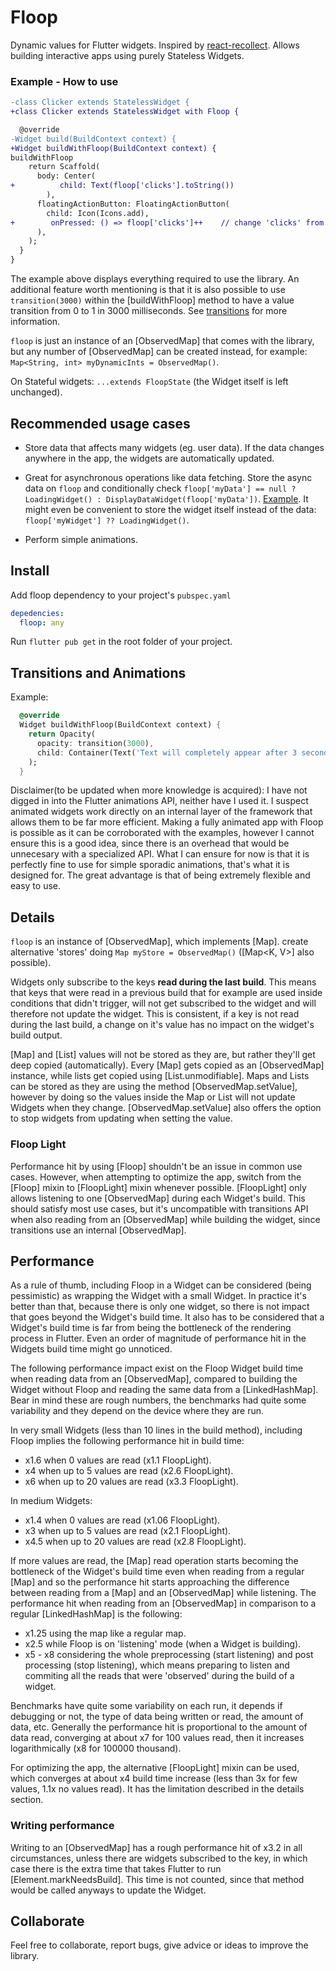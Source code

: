 # Floop

Dynamic values for Flutter widgets. Inspired by [react-recollect](https://github.com/davidgilbertson/react-recollect). Allows building interactive apps using purely Stateless Widgets.

### Example - How to use

```diff
-class Clicker extends StatelessWidget {
+class Clicker extends StatelessWidget with Floop {

  @override
-Widget build(BuildContext context) {
+Widget buildWithFloop(BuildContext context) {
buildWithFloop
    return Scaffold(
      body: Center(
+          child: Text(floop['clicks'].toString())
        ),
      floatingActionButton: FloatingActionButton(
        child: Icon(Icons.add),
+        onPressed: () => floop['clicks']++    // change 'clicks' from anywhere in the app and the widget will get updated
      ),
    );
  }
}
```

The example above displays everything required to use the library. An additional feature worth mentioning is that it is also possible to use `transition(3000)` within the [buildWithFloop] method to have a value transition from 0 to 1 in 3000 milliseconds. See [transitions](#transitions) for more information.

`floop` is just an instance of an [ObservedMap] that comes with the library, but any number of [ObservedMap] can be created instead, for example: `Map<String, int> myDynamicInts = ObservedMap()`.

On Stateful widgets: `...extends FloopState` (the Widget itself is left unchanged).

## Recommended usage cases

- Store data that affects many widgets (eg. user data). If the data changes anywhere in the app, the widgets are automatically updated.

- Great for asynchronous operations like data fetching. Store the async data on `floop` and conditionally check `floop['myData'] == null ? LoadingWidget() : DisplayDataWidget(floop['myData'])`. [Example](../master/examples/image_list.dart). It might even be convenient to store the widget itself instead of the data: `floop['myWidget'] ?? LoadingWidget()`.

- Perform simple animations.

## Install

Add floop dependency to your project's `pubspec.yaml`

```yaml
depedencies:
  floop: any
```

Run `flutter pub get` in the root folder of your project.

## <a name="transitions">Transitions and Animations</a>

Example:

```dart
  @override
  Widget buildWithFloop(BuildContext context) {
    return Opacity(
      opacity: transition(3000),
      child: Container(Text('Text will completely appear after 3 seconds')),
    );
  }
```

Disclaimer(to be updated when more knowledge is acquired): I have not digged in into the Flutter animations API, neither have I used it. I suspect animated widgets work directly on an internal layer of the framework that allows them to be far more efficient. Making a fully animated app with Floop is possible as it can be corroborated with the examples, however I cannot ensure this is a good idea, since there is an overhead that would be unnecesary with a specialized API. What I can ensure for now is that it is perfectly fine to use for simple sporadic animations, that's what it is designed for. The great advantage is that of being extremely flexible and easy to use.

## <a name="details">Details</a>

`floop` is an instance of [ObservedMap], which implements [Map]. create alternative 'stores' doing `Map myStore = ObservedMap()` ([Map<K, V>] also possible).

Widgets only subscribe to the keys **read during the last build**. This means that keys that were read in a previous build that for example are used inside conditions that didn't trigger, will not get subscribed to the widget and will therefore not update the widget. This is consistent, if a key is not read during the last build, a change on it's value has no impact on the widget's build output.

[Map] and [List] values will not be stored as they are, but rather they'll get deep copied (automatically). Every [Map] gets copied as an [ObservedMap] instance, while lists get copied using [List.unmodifiable]. Maps and Lists can be stored as they are using the method [ObservedMap.setValue], however by doing so the values inside the Map or List will not update Widgets when they change. [ObservedMap.setValue] also offers the option to stop widgets from updating when setting the value.

### Floop Light

Performance hit by using [Floop] shouldn't be an issue in common use cases. However, when attempting to optimize the app, switch from the [Floop] mixin to [FloopLight] mixin whenever possible. [FloopLight] only allows listening to one [ObservedMap] during each Widget's build. This should satisfy most use cases, but it's uncompatible with transitions API when also reading from an [ObservedMap] while building the widget, since transitions use an internal [ObservedMap].

## <a name="performance">Performance</a>
As a rule of thumb, including Floop in a Widget can be considered (being pessimistic) as wrapping the Widget with a small Widget. In practice it's better than that, because there is only one widget, so there is not impact that goes beyond the Widget's build time. It also has to be considered that a Widget's build time is far from being the bottleneck of the rendering process in Flutter. Even an order of magnitude of performance hit in the Widgets build time might go unnoticed.

The following performance impact exist on the Floop Widget build time when reading data from an [ObservedMap], compared to building the Widget without Floop and reading the same data from a [LinkedHashMap]. Bear in mind these are rough numbers, the benchmarks had quite some variability and they depend on the device where they are run.

In very small Widgets (less than 10 lines in the build method), including Floop implies the following performance hit in build time:
- x1.6 when 0 values are read (x1.1 FloopLight).
- x4 when up to 5 values are read (x2.6 FloopLight).
- x6 when up to 20 values are read (x3.3 FloopLight).

In medium Widgets:
- x1.4 when 0 values are read (x1.06 FloopLight).
- x3 when up to 5 values are read (x2.1 FloopLight).
- x4.5 when up to 20 values are read (x2.8 FloopLight).

If more values are read, the [Map] read operation starts becoming the bottleneck of the Widget's build time even when reading from a regular [Map] and so the performance hit starts approaching the difference between reading from a [Map] and an [ObservedMap] while listening. The performance hit when reading from an [ObservedMap] in comparison to a regular [LinkedHashMap] is the following:

- x1.25 using the map like a regular map.
- x2.5 while Floop is on 'listening' mode (when a Widget is building).
- x5 - x8 considering the whole preprocessing (start listening) and post processing (stop listening), which means preparing to listen and commiting all the reads that were 'observed' during the build of a widget.

Benchmarks have quite some variability on each run, it depends if debugging or not, the type of data being written or read, the amount of data, etc. Generally the performance hit is proportional to the amount of data read, converging at about x7 for 100 values read, then it increases logarithmically (x8 for 100000 thousand).

For optimizing the app, the alternative [FloopLight] mixin can be used, which converges at about x4 build time increase (less than 3x for few values, 1.1x no values read). It has the limitation described in the details section.

### Writing performance
Writing to an [ObservedMap] has a rough performance hit of x3.2 in all circumstances, unless there are widgets subscribed to the key, in which case there is the extra time that takes Flutter to run [Element.markNeedsBuild]. This time is not counted, since that method would be called anyways to update the Widget.

## Collaborate
Feel free to collaborate, report bugs, give advice or ideas to improve the library.

